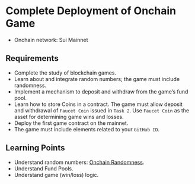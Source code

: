 # Complete Deployment of Onchain Game

- Onchain network: Sui Mainnet

## Requirements

- Complete the study of blockchain games.
- Learn about and integrate random numbers; the game must include randomness.
- Implement a mechanism to deposit and withdraw from the game’s fund pool.
- Learn how to store Coins in a contract. The game must allow deposit and withdrawal of `Faucet Coin` issued in `Task 2`. Use `Faucet Coin` as the asset for determining game wins and losses.
- Deploy the first game contract on the mainnet.
- The game must include elements related to your `GitHub ID`.

## Learning Points

- Understand random numbers: [Onchain Randomness](https://docs.sui.io/guides/developer/advanced/randomness-onchain).
- Understand Fund Pools.
- Understand game (win/loss) logic.
